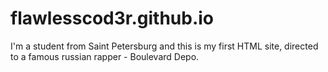 # flawlesscod3r.github.io
I'm a student from Saint Petersburg and this is my first HTML site, directed to a famous russian rapper - Boulevard Depo.

